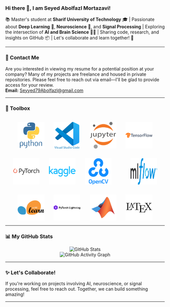 ### Hi there 👋, I am Seyed Abolfazl Mortazavi!

📚 Master's student at **Sharif University of Technology** 🎓 | Passionate about **Deep Learning** 🧠, **Neuroscience** 🌟, and **Signal Processing** | Exploring the intersection of **AI and Brain Science** 🤖🧫 | Sharing code, research, and insights on GitHub 📦 | Let's collaborate and learn together! 🚀<br/>

---

### 📧 Contact Me
Are you interested in viewing my resume for a potential position at your company? Many of my projects are freelance and housed in private repositories. Please feel free to reach out via email—I'll be glad to provide access for your review.<br/>
**Email:** Seyyed79Abolfazl@gmail.com<br/>

---

### 🧰 Toolbox
<br/>
<p align="center" style="display: flex; flex-wrap: wrap; justify-content: center; align-items: center; gap: 30px; max-width: 1200px; margin: 0 auto;">
<img src='https://github.com/devicons/devicon/blob/master/icons/python/python-original-wordmark.svg' alt='Python' width= 84px height=84px>
<img src='https://github.com/devicons/devicon/blob/master/icons/vscode/vscode-original-wordmark.svg' alt='VSCode' width= 84px height=84px>
<img src='https://github.com/devicons/devicon/blob/master/icons/jupyter/jupyter-original-wordmark.svg' alt='Jupyter' width= 84px height=84px>
<img src='https://github.com/devicons/devicon/blob/master/icons/tensorflow/tensorflow-original-wordmark.svg' alt='Tensorflow' width= 84px height=84px>
<img src='https://github.com/devicons/devicon/blob/master/icons/pytorch/pytorch-original-wordmark.svg' alt='Pytorch' width= 84px height=84px>
<img src='https://github.com/devicons/devicon/blob/master/icons/kaggle/kaggle-original-wordmark.svg' alt='Kaggle' width= 84px height=84px>
<img src='https://github.com/devicons/devicon/blob/master/icons/opencv/opencv-plain-wordmark.svg' alt='OpenCV' width= 84px height=84px>
<br/>
<img src='https://github.com/SAMortazavi/SAMortazavi/blob/main/MLFlow.svg' alt='MLflow' width= 84px height=84px>
<img src='https://github.com/SAMortazavi/SAMortazavi/blob/main/scikit-learn.svg' alt='Scikit-learn' width= 84px height=84px>
<img src='https://github.com/SAMortazavi/SAMortazavi/blob/main/pytorch-lightning-seeklogo.svg' alt='PyTorch Lightning' width= 84px height=84px>
<img src='https://github.com/devicons/devicon/blob/master/icons/matlab/matlab-original.svg' alt='MATLAB' width= 84px height=84px>
<img src='https://github.com/devicons/devicon/blob/master/icons/latex/latex-original.svg' alt='LaTeX' width= 84px height=84px>
</p>

---

### 📊 My GitHub Stats

<p align="center">
  <img src="https://github-readme-stats.vercel.app/api?username=SAMortazavi&show_icons=true&theme=radical" alt="GitHub Stats">
  <br/>
  <img src="https://github-readme-activity-graph.vercel.app/graph?username=SAMortazavi&theme=github" alt="GitHub Activity Graph">
</p>

---

### ✨ Let's Collaborate!
If you're working on projects involving AI, neuroscience, or signal processing, feel free to reach out. Together, we can build something amazing!

---

<!--

